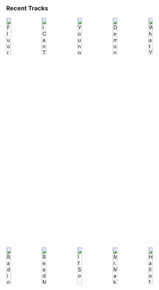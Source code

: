 ### Recent Tracks
[<img src='https://lastfm.freetls.fastly.net/i/u/300x300/705f6109de0143da8050188598fd4781.png' width='16%' height='16%' alt='Fluorescent Adolescent'>](https://www.last.fm/music/arctic%2bmonkeys/_/fluorescent%2badolescent)&nbsp;&nbsp;&nbsp;&nbsp;[<img src='https://lastfm.freetls.fastly.net/i/u/300x300/aa9e02325be944cab8e4392f1948f5e0.png' width='16%' height='16%' alt='I Can Talk'>](https://www.last.fm/music/two%2bdoor%2bcinema%2bclub/_/i%2bcan%2btalk)&nbsp;&nbsp;&nbsp;&nbsp;[<img src='https://lastfm.freetls.fastly.net/i/u/300x300/b824192ae7fe4e056e73eaff0d9298e6.png' width='16%' height='16%' alt='Young Blood'>](https://www.last.fm/music/the%2bnaked%2band%2bfamous/_/young%2bblood)&nbsp;&nbsp;&nbsp;&nbsp;[<img src='https://lastfm.freetls.fastly.net/i/u/300x300/ecae82853b784726c7e2c4e2ba55a4fd.png' width='16%' height='16%' alt='Demons'>](https://www.last.fm/music/imagine%2bdragons/_/demons)&nbsp;&nbsp;&nbsp;&nbsp;[<img src='https://lastfm.freetls.fastly.net/i/u/300x300/a6db79e1b3744e1a8e871cb913554258.png' width='16%' height='16%' alt='What You Wanted'>](https://www.last.fm/music/onerepublic/_/what%2byou%2bwanted)&nbsp;&nbsp;&nbsp;&nbsp;<br>[<img src='https://lastfm.freetls.fastly.net/i/u/300x300/ecae82853b784726c7e2c4e2ba55a4fd.png' width='16%' height='16%' alt='Radioactive'>](https://www.last.fm/music/imagine%2bdragons/_/radioactive)&nbsp;&nbsp;&nbsp;&nbsp;[<img src='https://lastfm.freetls.fastly.net/i/u/300x300/462a88748d374862acdd38a0aab7ab2d.png' width='16%' height='16%' alt='Read My Mind'>](https://www.last.fm/music/the%2bkillers/_/read%2bmy%2bmind)&nbsp;&nbsp;&nbsp;&nbsp;[<img src='https://lastfm.freetls.fastly.net/i/u/300x300/1b6665a665ebd775d89050cc3f41c1fc.png' width='16%' height='16%' alt='If So'>](https://www.last.fm/music/atlas%2bgenius/_/if%2bso)&nbsp;&nbsp;&nbsp;&nbsp;[<img src='https://lastfm.freetls.fastly.net/i/u/300x300/981259785d6c6e48da9f85b5c3c69eaf.png' width='16%' height='16%' alt='Mr. Maker'>](https://www.last.fm/music/the%2bkooks/_/mr.%2bmaker)&nbsp;&nbsp;&nbsp;&nbsp;[<img src='https://lastfm.freetls.fastly.net/i/u/300x300/35d7919ad1c34c9390ef844d4286396f.png' width='16%' height='16%' alt='Hall of Fame (feat. will.i.am)'>](https://www.last.fm/music/the%2bscript/_/hall%2bof%2bfame%2b%2528feat.%2bwill.i.am%2529)&nbsp;&nbsp;&nbsp;&nbsp;<br>